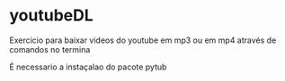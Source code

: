 # youtubeDL
Exercicio para baixar videos do youtube em mp3 ou em mp4 através de comandos no termina

É necessario a instaçalao do pacote pytub
